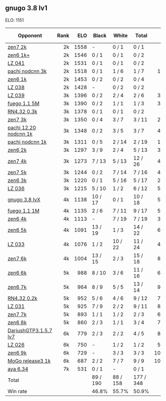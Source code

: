 ## gnugo 3.8 lv1 ##

ELO: 1151

Opponent | Rank | ELO | Black | White | Total | Win rate
---------|-----:|----:|-------|-------|-------|-------:
[zen7 2k](zen7%202k.md) | 2k | 1558 | - | 0 / 1 | 0 / 1 | 0.0%
[zen6 1k+](zen6%201k+.md) | 2k | 1546 | 0 / 1 | 0 / 1 | 0 / 2 | 0.0%
[LZ 041](LZ%20041.md) | 2k | 1531 | 0 / 1 | 0 / 1 | 0 / 2 | 0.0%
[pachi nodcnn 3k](pachi%20nodcnn%203k.md) | 2k | 1518 | 0 / 1 | 1 / 6 | 1 / 7 | 14.3%
[zen6 1k](zen6%201k.md) | 2k | 1453 | 0 / 2 | 0 / 2 | 0 / 4 | 0.0%
[LZ 038](LZ%20038.md) | 2k | 1428 | - | 0 / 2 | 0 / 2 | 0.0%
[LZ 039](LZ%20039.md) | 3k | 1396 | 0 / 2 | 2 / 4 | 2 / 6 | 33.3%
[fuego 1.1 5M](fuego%201.1%205M.md) | 3k | 1390 | 0 / 2 | 1 / 1 | 1 / 3 | 33.3%
[RN4.32 0.3k](RN4.32%200.3k.md) | 3k | 1378 | 0 / 1 | 0 / 1 | 0 / 2 | 0.0%
[zen7 3k](zen7%203k.md) | 3k | 1350 | 0 / 4 | 3 / 7 | 3 / 11 | 27.3%
[pachi 12.20 nodcnn 1k](pachi%2012.20%20nodcnn%201k.md) | 3k | 1348 | 0 / 2 | 3 / 5 | 3 / 7 | 42.9%
[pachi nodcnn 1k](pachi%20nodcnn%201k.md) | 3k | 1311 | 0 / 5 | 2 / 14 | 2 / 19 | 10.5%
[zen6 2k](zen6%202k.md) | 3k | 1297 | 3 / 9 | 2 / 4 | 5 / 13 | 38.5%
[zen7 4k](zen7%204k.md) | 3k | 1273 | 7 / 13 | 5 / 13 | 12 / 26 | 46.2%
[zen7 5k](zen7%205k.md) | 3k | 1244 | 0 / 2 | 7 / 14 | 7 / 16 | 43.8%
[zen6 3k](zen6%203k.md) | 3k | 1220 | 0 / 1 | 5 / 16 | 5 / 17 | 29.4%
[LZ 036](LZ%20036.md) | 3k | 1215 | 5 / 10 | 1 / 2 | 6 / 12 | 50.0%
[gnugo 3.8 lvX](gnugo%203.8%20lvX.md) | 4k | 1138 | 10 / 17 | 0 / 1 | 10 / 18 | 55.6%
[fuego 1.1 1M](fuego%201.1%201M.md) | 4k | 1135 | 2 / 6 | 7 / 11 | 9 / 17 | 52.9%
[zen6 4k](zen6%204k.md) | 4k | 1113 | - | 7 / 19 | 7 / 19 | 36.8%
[zen6 5k](zen6%205k.md) | 4k | 1091 | 13 / 19 | 1 / 3 | 14 / 22 | 63.6%
[LZ 033](LZ%20033.md) | 4k | 1076 | 1 / 2 | 10 / 22 | 11 / 24 | 45.8%
[zen7 6k](zen7%206k.md) | 4k | 1004 | 13 / 15 | 2 / 3 | 15 / 18 | 83.3%
[zen6 6k](zen6%206k.md) | 5k | 988 | 8 / 10 | 3 / 6 | 11 / 16 | 68.8%
[zen6 7k](zen6%207k.md) | 5k | 964 | 8 / 9 | 5 / 5 | 13 / 14 | 92.9%
[RN4.32 0.2k](RN4.32%200.2k.md) | 5k | 952 | 5 / 6 | 4 / 6 | 9 / 12 | 75.0%
[LZ 031](LZ%20031.md) | 5k | 925 | 7 / 9 | 2 / 2 | 9 / 11 | 81.8%
[zen7 7k](zen7%207k.md) | 5k | 893 | 1 / 1 | 1 / 2 | 2 / 3 | 66.7%
[zen6 8k](zen6%208k.md) | 5k | 860 | 2 / 3 | 1 / 1 | 3 / 4 | 75.0%
[DariushGTP3.1.5.7 lv7](DariushGTP3.1.5.7%20lv7.md) | 6k | 779 | 2 / 3 | 2 / 2 | 4 / 5 | 80.0%
[LZ 026](LZ%20026.md) | 6k | 750 | - | 1 / 2 | 1 / 2 | 50.0%
[zen6 9k](zen6%209k.md) | 6k | 729 | - | 3 / 3 | 3 / 3 | 100.0%
[MoGo release3 1k](MoGo%20release3%201k.md) | 6k | 687 | 2 / 2 | 7 / 7 | 9 / 9 | 100.0%
[aya 6.34](aya%206.34.md) | 7k | 531 | 0 / 1 | - | 0 / 1 | 0.0%
Total | | | 89 / 190 | 88 / 158 | 177 / 348 | 
Win rate| | | 46.8% | 55.7% | 50.9% | 
